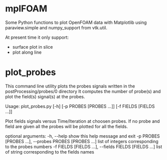 mplFOAM
=======

Some Python functions to plot OpenFOAM data with Matplotlib using paraview.simple and numpy_support from vtk.util.

At present time it only support:
* surface plot in slice
* plot along line

plot_probes
===========
This command line utility plots the probes signals written in the postProcessing/probes/0 directory
It computes the number of probe(s) and plot the field(s) signal(s) at the probes.

Usage: plot_probes.py [-h] [-p PROBES [PROBES ...]] [-f FIELDS [FIELDS ...]]

Plot fields signals versus Time/Iteration at choosen probes. 
If no probe and field are given all the probes will be plotted for all the fields.

optional arguments:
  -h, --help            show this help message and exit
  -p PROBES [PROBES ...], --probes PROBES [PROBES ...]
                        list of integers corresponding to the probes numbers
  -f FIELDS [FIELDS ...], --fields FIELDS [FIELDS ...]
                        list of string corresponding to the fields names
